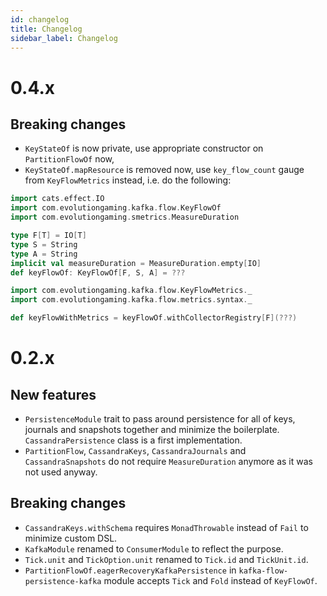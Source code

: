 ```yaml
---
id: changelog
title: Changelog
sidebar_label: Changelog
---
```


# 0.4.x

## Breaking changes

- `KeyStateOf` is now private, use appropriate constructor on `PartitionFlowOf` now,
- `KeyStateOf.mapResource` is removed now, use `key_flow_count` gauge from `KeyFlowMetrics` instead,
i.e. do the following:
```scala mdoc:silent
import cats.effect.IO
import com.evolutiongaming.kafka.flow.KeyFlowOf
import com.evolutiongaming.smetrics.MeasureDuration

type F[T] = IO[T]
type S = String
type A = String
implicit val measureDuration = MeasureDuration.empty[IO]
def keyFlowOf: KeyFlowOf[F, S, A] = ???
```
```scala mdoc
import com.evolutiongaming.kafka.flow.KeyFlowMetrics._
import com.evolutiongaming.kafka.flow.metrics.syntax._

def keyFlowWithMetrics = keyFlowOf.withCollectorRegistry[F](???)
```

# 0.2.x

## New features

- `PersistenceModule` trait to pass around persistence for all of keys, journals
and snapshots together and minimize the boilerplate. `CassandraPersistence` class
is a first implementation.
- `PartitionFlow`, `CassandraKeys`, `CassandraJournals` and `CassandraSnapshots`
do not require `MeasureDuration` anymore as it was not used anyway.

## Breaking changes

- `CassandraKeys.withSchema` requires `MonadThrowable` instead of `Fail` to
minimize custom DSL.
- `KafkaModule` renamed to `ConsumerModule` to reflect the purpose.
- `Tick.unit` and `TickOption.unit` renamed to `Tick.id` and `TickUnit.id`.
- `PartitionFlowOf.eagerRecoveryKafkaPersistence` in `kafka-flow-persistence-kafka`
module accepts `Tick` and `Fold` instead of `KeyFlowOf`.